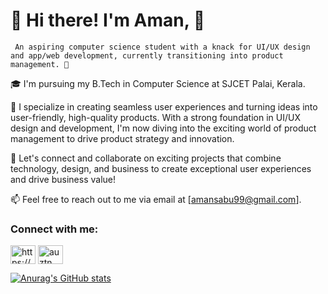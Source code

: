 # 👋 Hi there! I'm Aman, 💼

     An aspiring computer science student with a knack for UI/UX design and app/web development, currently transitioning into product management. 💼


🎓 I'm pursuing my B.Tech in Computer Science at SJCET Palai, Kerala.

🚀 I specialize in creating seamless user experiences and turning ideas into user-friendly, high-quality products. With a strong foundation in UI/UX design and development, I'm now diving into the exciting world of product management to drive product strategy and innovation.
    
🌟 Let's connect and collaborate on exciting projects that combine technology, design, and business to create exceptional user experiences and drive business value!

📫 Feel free to reach out to me via email at [amansabu99@gmail.com].

<h3 align="left">Connect with me:</h3>
<p align="left">
<a href="https://linkedin.com/in/https://www.linkedin.com/in/aman-sabu-9b775b279/" target="blank"><img align="center" src="https://raw.githubusercontent.com/rahuldkjain/github-profile-readme-generator/master/src/images/icons/Social/linked-in-alt.svg" alt="https://www.linkedin.com/in/austinbenny/" height="30" width="40" /></a>
<a href="https://instagram.com/aman.kappoore" target="blank"><img align="center" src="https://raw.githubusercontent.com/rahuldkjain/github-profile-readme-generator/master/src/images/icons/Social/instagram.svg" alt="auztn_" height="30" width="40" /></a>
</p>


[![Anurag's GitHub stats](https://github-readme-stats.vercel.app/api?username=amankappooresabu&show_icons=true&theme=dark)](https://github.com/anuraghazra/github-readme-stats)

